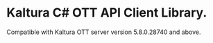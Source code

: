 # Kaltura C# OTT API Client Library.
Compatible with Kaltura OTT server version 5.8.0.28740 and above.
